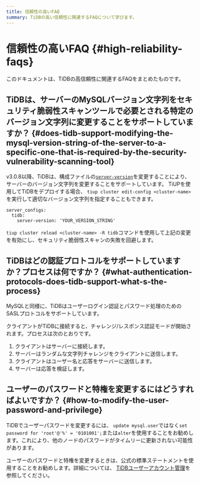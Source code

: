 ```yaml
---
title: 信頼性の高いFAQ
summary: TiDBの高い信頼性に関連するFAQについて学びます。
---
```


# 信頼性の高いFAQ {#high-reliability-faqs}

このドキュメントは、TiDBの高信頼性に関連するFAQをまとめたものです。

## TiDBは、サーバーのMySQLバージョン文字列をセキュリティ脆弱性スキャンツールで必要とされる特定のバージョン文字列に変更することをサポートしていますか？ {#does-tidb-support-modifying-the-mysql-version-string-of-the-server-to-a-specific-one-that-is-required-by-the-security-vulnerability-scanning-tool}

v3.0.8以降、TiDBは、構成ファイルの[`server-version`](/tidb-configuration-file.md#server-version)を変更することにより、サーバーのバージョン文字列を変更することをサポートしています。 TiUPを使用してTiDBをデプロイする場合、 `tiup cluster edit-config <cluster-name>`を実行して適切なバージョン文字列を指定することもできます。

```
server_configs:
  tidb:
    server-version: 'YOUR_VERSION_STRING'
```

`tiup cluster reload <cluster-name> -R tidb`コマンドを使用して上記の変更を有効にし、セキュリティ脆弱性スキャンの失敗を回避します。

## TiDBはどの認証プロトコルをサポートしていますか？プロセスは何ですか？ {#what-authentication-protocols-does-tidb-support-what-s-the-process}

MySQLと同様に、TiDBはユーザーログイン認証とパスワード処理のためのSASLプロトコルをサポートしています。

クライアントがTiDBに接続すると、チャレンジ/レスポンス認証モードが開始されます。プロセスは次のとおりです。

1.  クライアントはサーバーに接続します。
2.  サーバーはランダムな文字列チャレンジをクライアントに送信します。
3.  クライアントはユーザー名と応答をサーバーに送信します。
4.  サーバーは応答を検証します。

## ユーザーのパスワードと特権を変更するにはどうすればよいですか？ {#how-to-modify-the-user-password-and-privilege}

TiDBでユーザーパスワードを変更するには、 `update mysql.user`ではなく`set password for 'root'@'%' = '0101001';`または`alter`を使用することをお勧めします。これにより、他のノードのパスワードがタイムリーに更新されない可能性があります。

ユーザーのパスワードと特権を変更するときは、公式の標準ステートメントを使用することをお勧めします。詳細については、 [TiDBユーザーアカウント管理](/user-account-management.md)を参照してください。
